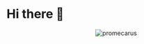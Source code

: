 # Hi there 👋

<p align="center"><img src="https://github-readme-streak-stats.herokuapp.com/?user=promecarus&" alt="promecarus" /></p>
